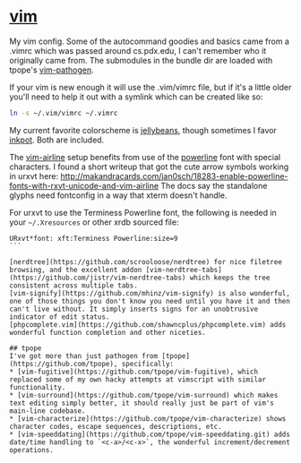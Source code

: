 # [vim](http://vim.org)
My vim config. Some of the autocommand goodies and basics came from a .vimrc which was passed around cs.pdx.edu, I
can't remember who it originally came from. The submodules in the bundle dir are loaded with tpope's [vim-pathogen](https://github.com/tpope/vim-pathogen).

If your vim is new enough it will use the .vim/vimrc file, but if it's a little older you'll need to help it out with a symlink which can be created like so:

```bash
ln -s ~/.vim/vimrc ~/.vimrc
```

My current favorite colorscheme is [jellybeans](https://github.com/nanotech/jellybeans.vim), though sometimes I favor [inkpot](https://github.com/ciaranm/inkpot). Both are included.

The [vim-airline](https://github.com/bling/vim-airline) setup benefits from use of the [powerline](https://github.com/Lokaltog/powerline) font with special characters.
I found a short writeup that got the cute arrow symbols working in urxvt here: http://makandracards.com/jan0sch/18283-enable-powerline-fonts-with-rxvt-unicode-and-vim-airline
The docs say the standalone glyphs need fontconfig in a way that xterm doesn't handle.

For urxvt to use the Terminess Powerline font, the following is needed in your `~/.Xresources` or other xrdb sourced file:

````
URxvt*font: xft:Terminess Powerline:size=9
```

[nerdtree](https://github.com/scrooloose/nerdtree) for nice filetree browsing, and the excellent addon [vim-nerdtree-tabs](https://github.com/jistr/vim-nerdtree-tabs) which keeps the tree consistent across multiple tabs.
[vim-signify](https://github.com/mhinz/vim-signify) is also wonderful, one of those things you don't know you need until you have it and then can't live without. It simply inserts signs for an unobtrusive indicator of edit status.
[phpcomplete.vim](https://github.com/shawncplus/phpcomplete.vim) adds wonderful function completion and other niceties.

## tpope
I've got more than just pathogen from [tpope](https://github.com/tpope), specifically:
* [vim-fugitive](https://github.com/tpope/vim-fugitive), which replaced some of my own hacky attempts at vimscript with similar functionality.
* [vim-surround](https://github.com/tpope/vim-surround) which makes text editing simply better, it should really just be part of vim's main-line codebase.
* [vim-characterize](https://github.com/tpope/vim-characterize) shows character codes, escape sequences, descriptions, etc.
* [vim-speeddating](https://github.com/tpope/vim-speeddating.git) adds date/time handling to `<c-a>/<c-x>`, the wonderful increment/decrement operations.
